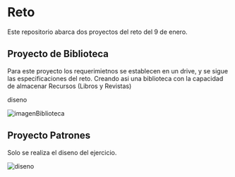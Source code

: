 # Reto

Este repositorio abarca dos proyectos del reto del 9 de enero.

## Proyecto de Biblioteca

Para este proyecto los requerimietnos se establecen en un drive, y se sigue las especificaciones del reto.
Creando asi una biblioteca con la capacidad de almacenar Recursos (Libros y Revistas)

diseno


![imagenBiblioteca](https://github.com/JCristinaJSalas/BibliotecaJulieJerez/assets/89360648/6df14fc1-cbc3-40d2-a447-5672fdad0dd1)


## Proyecto Patrones
Solo se realiza el diseno del ejercicio.


![diseno](https://github.com/JCristinaJSalas/BibliotecaJulieJerez/assets/89360648/ee5bc47f-4d7e-4514-83f7-34aef58af6a3)

